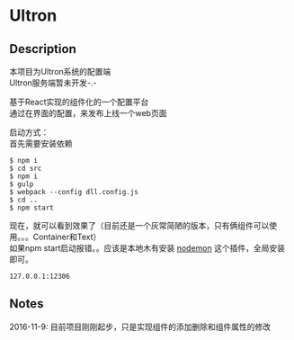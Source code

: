 # Ultron

## Description

本项目为Ultron系统的配置端<br/>
Ultron服务端暂未开发-.-

基于React实现的组件化的一个配置平台<br/>
通过在界面的配置，来发布上线一个web页面

启动方式：<br/>
首先需要安装依赖
```
$ npm i
$ cd src
$ npm i
$ gulp
$ webpack --config dll.config.js
$ cd ..
$ npm start
```
现在，就可以看到效果了（目前还是一个灰常简陋的版本，只有俩组件可以使用。。。Container和Text）<br/>
如果npm start启动报错。。应该是本地木有安装 [nodemon](https://www.npmjs.com/package/nodemon) 这个插件，全局安装即可。
```
127.0.0.1:12306
```

## Notes
2016-11-9: 目前项目刚刚起步，只是实现组件的添加删除和组件属性的修改
